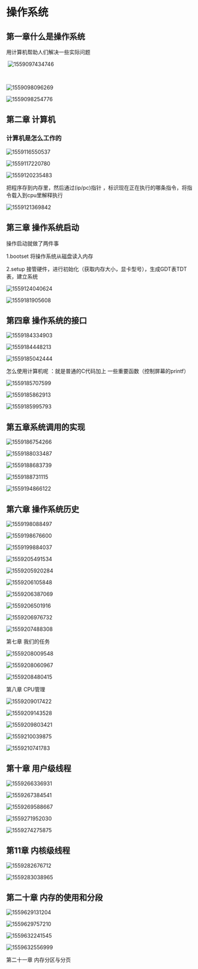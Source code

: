 # 操作系统

## 第一章什么是操作系统

用计算机帮助人们解决一些实际问题

​		![1559097434746](assets/1559097434746.png)

​	

![1559098096269](assets/1559098096269.png)



![1559098254776](assets/1559098254776.png)

## 第二章 计算机

### 计算机是怎么工作的

![1559116550537](assets/1559116550537.png)



![1559117220780](assets/1559117220780.png)



![1559120235483](assets/1559120235483.png)

把程序存到内存里，然后通过(ip/pc)指针 ，标识现在正在执行的哪条指令，将指令载入到cpu里解释执行

![1559121369842](assets/1559121369842.png)



## 第三章 操作系统启动



操作启动就做了两件事

1.bootset  将操作系统从磁盘读入内存

2.setup  接管硬件，进行初始化（获取内存大小，显卡型号），生成GDT表TDT表，建立系统

![1559124040624](assets/1559124040624.png)

![1559181905608](assets/1559181905608.png)



## 第四章 操作系统的接口



![1559184334903](assets/1559184334903.png)



![1559184448213](assets/1559184448213.png)

![1559185042444](assets/1559185042444.png)

怎么使用计算机呢 ：就是普通的C代码加上 一些重要函数（控制屏幕的printf）

![1559185707599](assets/1559185707599.png)



![1559185862913](assets/1559185862913.png)

![1559185995793](assets/1559185995793.png)

## 第五章系统调用的实现



![1559186754266](assets/1559186754266.png)



![1559188033487](assets/1559188033487.png)

![1559188683739](assets/1559188683739.png)

![1559188731115](assets/1559188731115.png)

![1559194866122](assets/1559194866122.png)

## 第六章 操作系统历史

![1559198088497](assets/1559198088497.png)

 

![1559198676600](assets/1559198676600.png)



![1559199884037](assets/1559199884037.png)

![1559205491534](assets/1559205491534.png)

![1559205920284](assets/1559205920284.png)



![1559206105848](assets/1559206105848.png)



![1559206387069](assets/1559206387069.png)

![1559206501916](assets/1559206501916.png)

![1559206976732](assets/1559206976732.png)



![1559207488308](assets/1559207488308.png)



第七章 我们的任务

![1559208009548](assets/1559208009548.png)



![1559208060967](assets/1559208060967.png)



![1559208480415](assets/1559208480415.png)



第八章 CPU管理



![1559209017422](assets/1559209017422.png)



![1559209143528](assets/1559209143528.png)



![1559209803421](assets/1559209803421.png)



![1559210039875](assets/1559210039875.png)





![1559210741783](assets/1559210741783.png)











## 第十章 用户级线程

![1559266336931](assets/1559266336931.png)



![1559267384541](assets/1559267384541.png)

![1559269588667](assets/1559269588667.png)



![1559271952030](assets/1559271952030.png)



![1559274275875](assets/1559274275875.png)



## 第11章  内核级线程

![1559282676712](assets/1559282676712.png)



![1559283038965](assets/1559283038965.png)



















## 第二十章  内存的使用和分段



![1559629131204](assets/1559629131204.png)



![1559629757210](assets/1559629757210.png)



![1559632241545](assets/1559632241545.png)

![1559632556999](assets/1559632556999.png)

第二十一章 内存分区与分页

